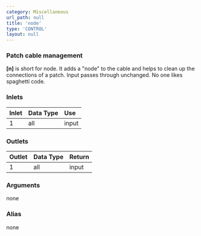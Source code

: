 ```yaml
---
category: Miscellaneous
url_path: null
title: 'node'
type: 'CONTROL'
layout: null
---
```


### Patch cable management

**[n]** is short for node. It adds a "node" to the cable and helps to clean up the connections of a patch. Input passes through unchanged. No one likes spaghetti code. 

### Inlets

| Inlet | Data Type | Use   |
|:------|:----------|:------|
| 1     | all       | input |


### Outlets

| Outlet | Data Type | Return |
|:-------|:----------|:-------|
| 1      | all       | input  |

### Arguments

none

### Alias 

none
